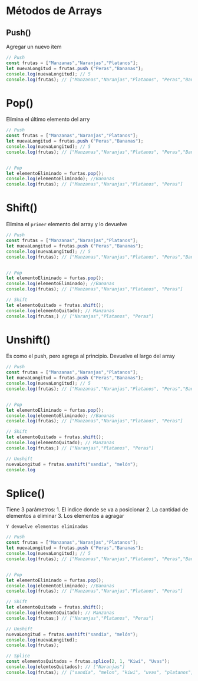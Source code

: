 # Métodos de Arrays

## Push()

Agregar un nuevo item

```js
// Push
const frutas = ["Manzanas","Naranjas","Platanos"];
let nuevaLongitud = frutas.push ("Peras","Bananas");
console.log(nuevaLongitud); // 5
console.log(frutas); // ["Manzanas","Naranjas","Platanos", "Peras","Bananas"]
```

# Pop()
Elimina el último elemento del arry

```js
// Push
const frutas = ["Manzanas","Naranjas","Platanos"];
let nuevaLongitud = frutas.push ("Peras","Bananas");
console.log(nuevaLongitud); // 5
console.log(frutas); // ["Manzanas","Naranjas","Platanos", "Peras","Bananas"]


// Pop
let elementoEliminado = furtas.pop();
console.log(elementoEliminado); //Bananas
console.log(frutas); // ["Manzanas","Naranjas","Platanos", "Peras"]
```

# Shift()
Elimina el `primer` elemento del array y lo devuelve

```js
// Push
const frutas = ["Manzanas","Naranjas","Platanos"];
let nuevaLongitud = frutas.push ("Peras","Bananas");
console.log(nuevaLongitud); // 5
console.log(frutas); // ["Manzanas","Naranjas","Platanos", "Peras","Bananas"]


// Pop
let elementoEliminado = furtas.pop();
console.log(elementoEliminado); //Bananas
console.log(frutas); // ["Manzanas","Naranjas","Platanos", "Peras"]

// Shift
let elementoQuitado = frutas.shift();
console.log(elementoQuitado); // Manzanas
console.log(frutas;) // ["Naranjas","Platanos", "Peras"]
```

# Unshift()
Es como el push, pero agrega al principio. Devuelve el largo del array

```js
// Push
const frutas = ["Manzanas","Naranjas","Platanos"];
let nuevaLongitud = frutas.push ("Peras","Bananas");
console.log(nuevaLongitud); // 5
console.log(frutas); // ["Manzanas","Naranjas","Platanos", "Peras","Bananas"]


// Pop
let elementoEliminado = furtas.pop();
console.log(elementoEliminado); //Bananas
console.log(frutas); // ["Manzanas","Naranjas","Platanos", "Peras"]

// Shift
let elementoQuitado = frutas.shift();
console.log(elementoQuitado); // Manzanas
console.log(frutas;) // ["Naranjas","Platanos", "Peras"]

// Unshift
nuevaLongitud = frutas.unshift("sandía", "melón");
console.log
```

# Splice()
Tiene 3 parámetros:
    1. El indice donde se va a posicionar
    2. La cantidad de elementos a eliminar
    3. Los elementos a agragar

    Y devuelve elementos eliminados


```js
// Push
const frutas = ["Manzanas","Naranjas","Platanos"];
let nuevaLongitud = frutas.push ("Peras","Bananas");
console.log(nuevaLongitud); // 5
console.log(frutas); // ["Manzanas","Naranjas","Platanos", "Peras","Bananas"]


// Pop
let elementoEliminado = furtas.pop();
console.log(elementoEliminado); //Bananas
console.log(frutas); // ["Manzanas","Naranjas","Platanos", "Peras"]

// Shift
let elementoQuitado = frutas.shift();
console.log(elementoQuitado); // Manzanas
console.log(frutas;) // ["Naranjas","Platanos", "Peras"]

// Unshift
nuevaLongitud = frutas.unshift("sandía", "melón");
console.log(nuevaLongitud);
console.log(frutas);

// Splice
const elementosQuitados = frutas.splice(2, 1, "Kiwi", "Uvas");
console.log(elemtosQuitados); // ["Naranjas"]
console.log(frutas); // ["sandía", "melon", "kiwi", "uvas", "platanos", "peras"]